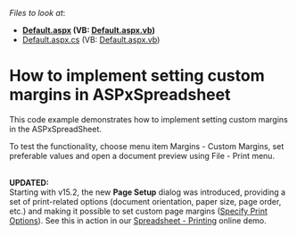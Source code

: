 <!-- default file list -->
*Files to look at*:

* **[Default.aspx](./CS/Default.aspx) (VB: [Default.aspx.vb](./VB/Default.aspx.vb))**
* [Default.aspx.cs](./CS/Default.aspx.cs) (VB: [Default.aspx.vb](./VB/Default.aspx.vb))
<!-- default file list end -->
# How to implement setting custom margins in ASPxSpreadsheet


<p>This code example demonstrates how to implement setting custom margins in the ASPxSpreadSheet.</p>
<p>To test the functionality, choose menu item Margins - Custom Margins, set preferable values and open a document preview using File - Print menu.<br><br></p>
<p><strong>UPDATED:</strong><br>Starting with v15.2, the new <strong>Page Setup</strong> dialog was introduced, providing a set of print-related options (document orientation, paper size, page order, etc.) and making it possible to set custom page margins (<a href="https://documentation.devexpress.com/#AspNet/CustomDocument115066">Specify Print Options</a>). See this in action in our <a href="http://demos.devexpress.com/ASPxSpreadsheetDemos/Features/Printing.aspx">Spreadsheet - Printing</a> online demo.</p>

<br/>


